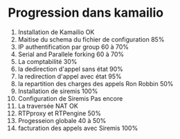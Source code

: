 
# Progression dans kamailio 

<ol>
<li >Installation de Kamailio OK
<li> Maitise du schema du fichier de configuration 85%
 <li> IP authentification par group 60 à 70%
 <li> Serial and Parallele forking 60 à 70%
 <li> La comptabilité 30%
 <li>la dedirection d'appel sans état 90%
 <li>la redirection d'appel avec état 95%
<li>la repartition des charges des appels Ron Robbin 50%
<li> Installation de siremis 100%
<li> Configuration de Siremis Pas encore 
<li> La traversée NAT OK
<li> RTPproxy et RTPengine 50%
<li> Progesseion globale 40 à 50%
 <li> facturation des appels avec Siremis 100%
<ol/>

